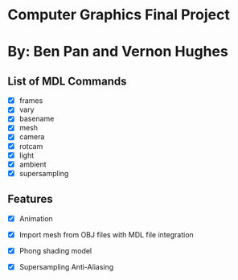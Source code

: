 # Computer Graphics Final Project
# By: Ben Pan and Vernon Hughes

## List of MDL Commands
- [X] frames
- [X] vary
- [X] basename
- [X] mesh
- [X] camera
- [X] rotcam
- [X] light
- [X] ambient
- [X] supersampling

## Features
- [X] Animation
- [X] Import mesh from OBJ files with MDL file integration
- [X] Phong shading model
- [X] Supersampling Anti-Aliasing

